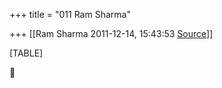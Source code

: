 +++
title = "011 Ram Sharma"

+++
[[Ram Sharma	2011-12-14, 15:43:53 [Source](https://groups.google.com/g/bvparishat/c/8n6I-GWhXgc)]]



[TABLE]



